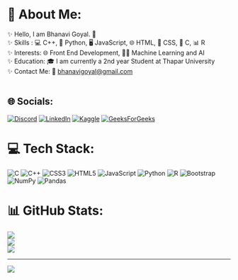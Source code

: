 # 💫 About Me:
✨ Hello, I am Bhanavi Goyal. 👋<br>✨ Skills : 💻 C++, 🐍 Python, 🖥️ JavaScript, 🌐 HTML, 🎨 CSS, 🔧 C, 📊 R<br>✨ Interests: 🌐 Front End Development, 🧠🤖 Machine Learning and AI<br>✨ Education: 🎓 I am currently a 2nd year Student at Thapar University<br>✨ Contact Me: 📧 bhanavigoyal@gmail.com<br><br>


## 🌐 Socials:
[![Discord](https://img.shields.io/badge/Discord-%237289DA.svg?logo=discord&logoColor=white)](https://discord.gg/bhanavigoyal#9723) [![LinkedIn](https://img.shields.io/badge/LinkedIn-%230077B5.svg?logo=linkedin&logoColor=white)](https://linkedin.com/in/bhanavi-goyal) [![Kaggle](https://img.shields.io/badge/Kaggle-035a7d?style=flat&logo=kaggle&logoColor=white)](https://www.kaggle.com/bhanavigoyal) 
[![GeeksForGeeks](https://img.shields.io/badge/GeeksforGeeks-gray?style=flat&logo=geeksforgeeks&logoColor=35914c)](https://auth.geeksforgeeks.org/user/bhanavigoyal) 
# 💻 Tech Stack:
![C](https://img.shields.io/badge/c-%2300599C.svg?style=flat&logo=c&logoColor=white) ![C++](https://img.shields.io/badge/c++-%2300599C.svg?style=flat&logo=c%2B%2B&logoColor=white) ![CSS3](https://img.shields.io/badge/css3-%231572B6.svg?style=flat&logo=css3&logoColor=white) ![HTML5](https://img.shields.io/badge/html5-%23E34F26.svg?style=flat&logo=html5&logoColor=white) ![JavaScript](https://img.shields.io/badge/javascript-%23323330.svg?style=flat&logo=javascript&logoColor=%23F7DF1E) ![Python](https://img.shields.io/badge/python-3670A0?style=flat&logo=python&logoColor=ffdd54) ![R](https://img.shields.io/badge/r-%23276DC3.svg?style=flat&logo=r&logoColor=white) ![Bootstrap](https://img.shields.io/badge/bootstrap-%23563D7C.svg?style=flat&logo=bootstrap&logoColor=white) ![NumPy](https://img.shields.io/badge/numpy-%23013243.svg?style=flat&logo=numpy&logoColor=white) ![Pandas](https://img.shields.io/badge/pandas-%23150458.svg?style=flat&logo=pandas&logoColor=white)
# 📊 GitHub Stats:
![](https://github-readme-stats.vercel.app/api?username=bhanavigoyal&theme=nightowl&hide_border=true&include_all_commits=false&count_private=true)<br/>
![](https://github-readme-streak-stats.herokuapp.com/?user=bhanavigoyal&theme=nightowl&hide_border=true)<br/>
![](https://github-readme-stats.vercel.app/api/top-langs/?username=bhanavigoyal&theme=nightowl&hide_border=true&include_all_commits=false&count_private=true&layout=compact)

---
[![](https://visitcount.itsvg.in/api?id=bhanavigoyal&icon=5&color=0)](https://visitcount.itsvg.in)

<!-- Proudly created with GPRM ( https://gprm.itsvg.in ) -->

